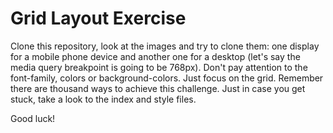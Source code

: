 # Grid Layout Exercise

Clone this repository, look at the images and try to clone them: one display for a mobile phone device and another one for a desktop (let's say the media query breakpoint is going to be 768px).
Don't pay attention to the font-family, colors or background-colors. Just focus on the grid.
Remember there are thousand ways to achieve this challenge.
Just in case you get stuck, take a look to the index and style files.

Good luck!